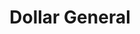---
title: "Dollar General"
url: /milwaukee/dollar-general-west-historic-mitchell-street/
shop: variety store
---